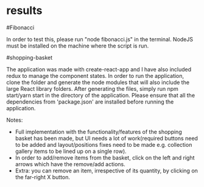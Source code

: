 # results

#Fibonacci

In order to test this, please run "node fibonacci.js" in the terminal. NodeJS must be installed on the machine where the script is run.

#shopping-basket

The application was made with create-react-app and I have also included redux to manage the component states.
In order to run the application, clone the folder and generate the node modules that will also include the large React library folders.
After generating the files, simply run npm start/yarn start in the directory of the application.
Please ensure that all the dependencies from 'package.json' are installed before running the application.

Notes:

 - Full implementation with the functionality/features of the shopping basket has been made, but UI needs a lot of work(required buttons need to be added and layout/positions fixes need to be made e.g. collection gallery items to be lined up on a single row).
 - In order to add/remove items from the basket, click on the left and right arrows which have the remove/add actions.
 - Extra: you can remove an item, irrespective of its quantity, by clicking on the far-right X button. 

